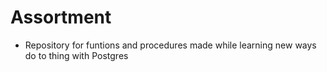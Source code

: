 # Assortment


* Repository for funtions and procedures 
  made while learning new ways do to thing with Postgres
